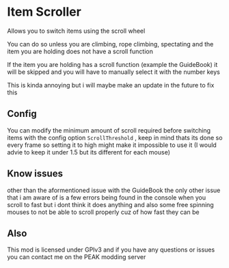 # Item Scroller

Allows you to switch items using the scroll wheel

You can do so unless you are climbing, rope climbing, spectating and the item you are holding does not have a scroll function

If the item you are holding has a scroll function (example the GuideBook) it will be skipped and you will have to manually select it with the number keys

This is kinda annoying but i will maybe make an update in the future to fix this

## Config
You can modify the minimum amount of scroll required before switching items with the config option `ScrollThreshold` , keep in mind thats its done so every frame so setting it to high might make it impossible to use it (I would advie to keep it under 1.5 but its different for each mouse)

## Know issues
other than the aformentioned issue with the GuideBook the only other issue that i am aware of is a few errors being found in the console when you scroll to fast but i dont think it does anything and also some free spinning mouses to not be able to scroll properly cuz of how fast they can be

## Also

This mod is licensed under GPlv3 and if you have any questions or issues you can contact me on the PEAK modding server

